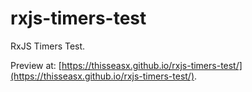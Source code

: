 # rxjs-timers-test
RxJS Timers Test.

Preview at: [https://thisseasx.github.io/rxjs-timers-test/](https://thisseasx.github.io/rxjs-timers-test/).
